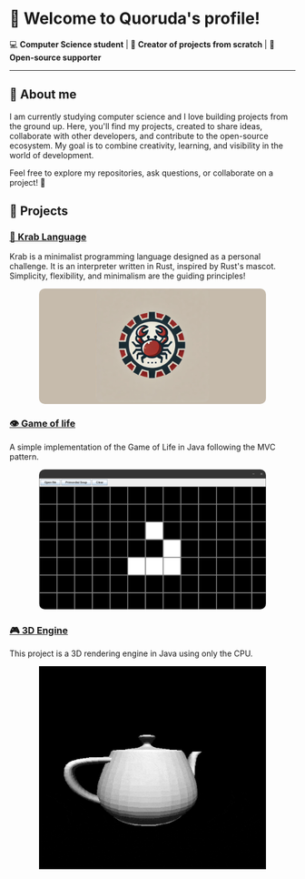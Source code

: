 
# 👋 Welcome to **Quoruda's** profile!

💻 **Computer Science student** | 🌱 **Creator of projects from scratch** | 🤝 **Open-source supporter**

---

## 👤 About me

I am currently studying computer science and I love building projects from the ground up. Here, you'll find my projects, created to share ideas, collaborate with other developers, and contribute to the open-source ecosystem. My goal is to combine creativity, learning, and visibility in the world of development.
<!--
---

📢 **Also find me here:**  
- [LinkedIn](#)  
- [Twitter](#)  
- [Personal Portfolio](#)
-->



Feel free to explore my repositories, ask questions, or collaborate on a project! 🚀

## 📂 Projects 


### [ 🦀 Krab Language](https://github.com/Quoruda/KrabLanguage)
Krab is a minimalist programming language designed as a personal challenge. It is an interpreter written in Rust, inspired by Rust's mascot. Simplicity, flexibility, and minimalism are the guiding principles!


<div style="background-color:#C6BBAC; width:400px; margin:0px auto; text-align:center; border-radius:10px">
	<a href="https://github.com/Quoruda/KrabLanguage">
		<img src="images/krab.webp" width="200" style="border-radius:10px">
	</a>
</div>


### [ 👁️ Game of life](https://github.com/Quoruda/GameOfLife)
A simple implementation of the Game of Life in Java following the MVC pattern.

<p align="center">
	<a href="https://github.com/Quoruda/GameOfLife"><img src="images/GameOfLife.png" width="400" style="border-radius:10px"></a>
</p>

### [ :video_game: 3D Engine](https://github.com/Quoruda/3D-Engine)
This project is a 3D rendering engine in Java using only the CPU.

<p align="center">
	<a href="https://github.com/Quoruda/3D-Engine"><img src="https://github.com/Quoruda/3D-Engine/blob/main/images/thumbnail.gif" width="400"></a>
</p>

<!--
## [ 📋 Algorithm ToolBox](https://github.com/Quoruda/AlgorithmToolbox)
In this repository, I  implement algorithms that will serve as modular building blocks for easy reuse in various projects.



## [ 🚀 NEATcraft Racing](https://github.com/Quoruda/NEATcraft-Racing)
-->


<!--
**Quoruda/Quoruda** is a ✨ _special_ ✨ repository because its `README.md` (this file) appears on your GitHub profile.

Here are some ideas to get you started:

- 🔭 I’m currently working on ...
- 🌱 I’m currently learning ...
- 👯 I’m looking to collaborate on ...
- 🤔 I’m looking for help with ...
- 💬 Ask me about ...
- 📫 How to reach me: ...
- 😄 Pronouns: ...
- ⚡ Fun fact: ...
-->
